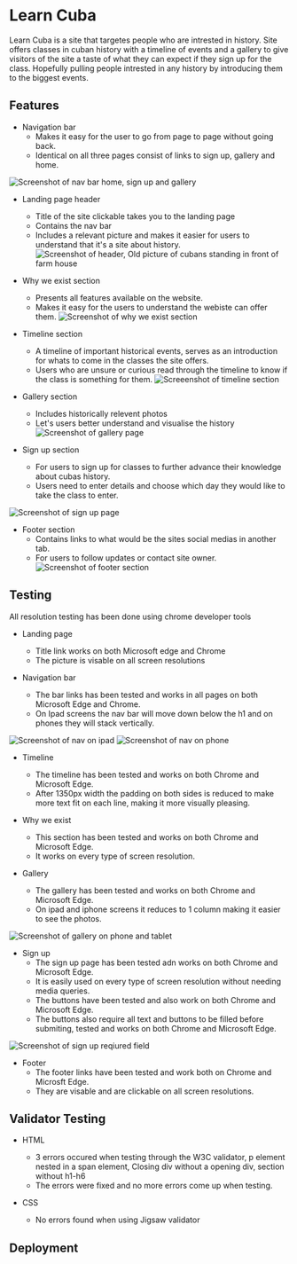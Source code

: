 # Learn Cuba

Learn Cuba is a site that targetes people who are intrested in history. Site offers 
classes in cuban history with a timeline of events and a gallery to give visitors of the site
a taste of what they can expect if they sign up for the class. Hopefully pulling people intrested
in any history by introducing them to the biggest events. 

## Features

- Navigation bar
    - Makes it easy for the user to go from page to page without going back.
    - Identical on all three pages consist of links to sign up, gallery and home.

![Screenshot of nav bar home, sign up and gallery](/assets/images/screenshotnavbar.png "Navigation bar")


- Landing page header 
    - Title of the site clickable takes you to the landing page
    - Contains the nav bar 
    - Includes a relevant picture and makes it easier for users to understand that it's a site about history.
![Screenshot of header, Old picture of cubans standing in front of farm house](/assets/images/screenshotheader.png "Header")

- Why we exist section 
    - Presents all features available on the website. 
    - Makes it easy for the users to understand the webiste can offer them.
![Screenshot of why we exist section](/assets/images/screenshotwhyweexist.png "Why we exist")

- Timeline section      
    - A timeline of important historical events, serves as an introduction for whats to come in the classes the site offers.
    - Users who are unsure or curious read through the timeline to know if the class is something for them.
![Screeenshot of timeline section](/assets/images/screenshottimeline.png "Entire timeline")

- Gallery section
    - Includes historically relevent photos 
    - Let's users better understand and visualise the history
![Screenshot of gallery page](/assets/images/screenshotgallery.png "Gallery")

- Sign up section 
     - For users to sign up for classes to further advance their knowledge about cubas history.
     - Users need to enter details and choose which day they would like to take the class to enter.

![Screenshot of sign up page](/assets/images/screenshotsignup.png "Sign up")

- Footer section
    - Contains links to what would be the sites social medias in another tab.
    - For users to follow updates or contact site owner.
![Screenshot of footer section](/assets/images/screenshotfooter.png "Social media links") 
         
## Testing
All resolution testing has been done using chrome developer tools 

- Landing page 
    - Title link works on both Microsoft edge and Chrome 
    - The picture is visable on all screen resolutions 

- Navigation bar
    - The bar links  has been tested and works in all pages on both Microsoft Edge and Chrome. 
    - On Ipad screens the nav bar will move down below the h1 and on phones they will stack vertically. 

![Screenshot of nav on ipad](/assets/images/navtablet.png "nav on tablet")
![Screenshot of nav on phone](/assets/images/navphonescreen.png "nav on phone")

- Timeline 
    - The timeline has been tested and works on both Chrome and Microsoft Edge. 
    - After 1350px width the padding on both sides is reduced to make more text fit on each line, making it more visually pleasing. 

- Why we exist 
    - This section has been tested and works on both Chrome and Microsoft Edge.
    - It works on every type of screen resolution. 

- Gallery 
    - The gallery has been tested and works on both Chrome and Microsoft Edge. 
    - On ipad and iphone screens it reduces to 1 column making it easier to see the photos.

![Screenshot of gallery on phone and tablet](/assets/images/galleryipadiphone.png "gallery on tableyt and phone")


- Sign up 
    - The sign up page has been tested adn works on both Chrome and Microsoft Edge. 
    - It is easily used on every type of screen resolution without needing media queries.
    - The buttons have been tested and also work on both Chrome and Microsoft Edge. 
    - The buttons also require all text and buttons to be filled before submiting, tested and works on both Chrome and Microsoft Edge.

![Screenshot of sign up reqiured field](/assets/images/signupreqiured.png "sign up required field")

- Footer 
    - The footer links have been tested and work both on Chrome and Microsft Edge.
    - They are visable and are clickable on all screen resolutions. 


## Validator Testing 

- HTML
    - 3 errors occured when testing through the W3C validator, p element nested in a span element, Closing div without a opening div, section without h1-h6 
    - The errors were fixed and no more errors come up when testing. 
     

- CSS
    - No errors found when using Jigsaw validator 


## Deployment
    